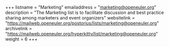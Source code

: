 +++
listname = "Marketing"
emailaddress = "marketing@openeuler.org"
description = "The Marketing list is to facilitate discussion and best practice sharing among marketers and event organizers"
websitelink = "https://mailweb.openeuler.org/postorius/lists/marketing@openeuler.org"
archivelink = "https://mailweb.openeuler.org/hyperkitty/list/marketing@openeuler.org"
weight =  6
+++
